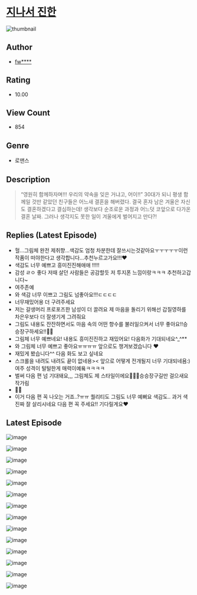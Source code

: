 # [지나서 진한](https://comic.naver.com/bestChallenge/list?titleId=810464)
![thumbnail](https://image-comic.pstatic.net/user_contents_data/challenge_comic/2023/05/23/upload_3486691440852284213_480x623.jpeg)

## Author
- [fw****](https://comic.naver.com/artistTitle?id=366916)

## Rating
- 10.00

## View Count
- 854

## Genre
- 로맨스

## Description
> “영원히 함께하자며!!! 우리의 약속을 잊은 거냐고, 어이!!” 30대가 되니 평생 함께일 것만 같았던 친구들은 어느새 결혼을 해버렸다. 결국 혼자 남은 겨울은 자신도 결혼하겠다고 결심하는데! 생각보다 순조로운 과정과 어느덧 코앞으로 다가온 결혼 날짜. 그러나 생각지도 못한 일이 겨울에게 벌어지고 만다?!

## Replies (Latest Episode)
- 헐...그림체 완전 제취향...색감도 엄청 차분한데 잘쓰시는것같아요ㅜㅜㅜㅜㅜ이런 작품이 떠야한다고 생각합니다...추천누르고가요!!!❤️
- 색감도 너무 예쁘고 흥미진진해애애 !!!!!
- 감성 ㄹㅇ 좋다 저때 살던 사람들은 공감할듯 저 투지폰 느낌이랑ㅋㅋㅋ 추천하고갑니다~
- 여주존예
- 와 색감 너무 이쁘고 그림도 넘좋아요!!!ㄷㄷㄷㄷ
- 너무재밌어용 더 구려주세요
- 저는 갈생머리 프로포즈한 남성이 더 끌려요 제 마음을 돌리기 위해선 갑질영하를 차은우보다 더 잘생기게 그려줘요
- 그림도 내용도 잔잔하면서도 마음 속의 어떤 향수를 불러일으켜서 너무 좋아요!!승승장구하세요!!🥰🥰
- 그림체 너무 예쁘네요! 내용도 흥미진진하고 재밌어요! 다음화가 기대되네요^_^**
- 와 그림체 너무 예쁘고 좋아요ㅠㅠㅠㅠ 앞으로도 챙겨보겠습니다 ❤️
- 재밌게 봤습니다^^ 다음 화도 보고 싶네요
- 스크롤을 내려도 내려도 끝이 없네용>< 앞으로 어떻게 전개될지 너무 기대되네욤:)여주 성격이 털털한게 매력이예욬ㅋㅋㅋㅋ
- 벌써 다음 편 넘 기대돼요,,, 그림체도 제 스타일이에요🥺🤍🖤승승장구길만 걸으새요 작가림
- 👍🏼
- 이거 다음 편 꼭 나오는 거죠..?ㅠㅠ 퀄리티도 그림도 너무 예뻐요 색감도.. 과거 색 진짜 잘 살리시네요 다음 편 꼭 주세요!! 기다릴게요♥️

## Latest Episode
![image](https://image-comic.pstatic.net/user_contents_data/challenge_comic/2023/05/23/366916/upload_3761692286939902769.jpeg)

![image](https://image-comic.pstatic.net/user_contents_data/challenge_comic/2023/05/23/366916/upload_3834643985741460787.jpeg)

![image](https://image-comic.pstatic.net/user_contents_data/challenge_comic/2023/05/23/366916/upload_3906362715452683064.jpeg)

![image](https://image-comic.pstatic.net/user_contents_data/challenge_comic/2023/05/23/366916/upload_3486684830042055225.jpeg)

![image](https://image-comic.pstatic.net/user_contents_data/challenge_comic/2023/05/23/366916/upload_4063152007663727715.jpeg)

![image](https://image-comic.pstatic.net/user_contents_data/challenge_comic/2023/05/23/366916/upload_3702347228391028321.jpeg)

![image](https://image-comic.pstatic.net/user_contents_data/challenge_comic/2023/05/23/366916/upload_3546642307220071732.jpeg)

![image](https://image-comic.pstatic.net/user_contents_data/challenge_comic/2023/05/23/366916/upload_3702915903431992375.jpeg)

![image](https://image-comic.pstatic.net/user_contents_data/challenge_comic/2023/05/23/366916/upload_3760841465981462064.jpeg)

![image](https://image-comic.pstatic.net/user_contents_data/challenge_comic/2023/05/23/366916/upload_3760560897189503544.jpeg)

![image](https://image-comic.pstatic.net/user_contents_data/challenge_comic/2023/05/23/366916/upload_3616443502389965153.jpeg)

![image](https://image-comic.pstatic.net/user_contents_data/challenge_comic/2023/05/23/366916/upload_3979042662381794914.jpeg)

![image](https://image-comic.pstatic.net/user_contents_data/challenge_comic/2023/05/23/366916/upload_7365694598794982195.jpeg)

![image](https://image-comic.pstatic.net/user_contents_data/challenge_comic/2023/05/23/366916/upload_3473741203149763639.jpeg)
